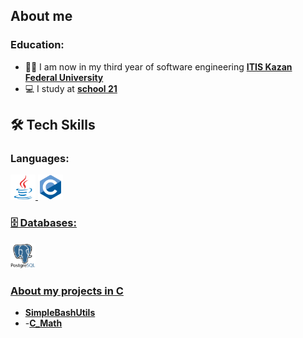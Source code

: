 ## About me
### Education:
- 👨‍🎓 I am now in my third year of software engineering **<a href='https://kpfu.ru/itis' target="_blank">ITIS Kazan Federal University </a>** 
- 💻 I study at **<a href="https://21-school.ru/">school 21</a>**

## 🛠 Tech Skills
### Languages:
<a href="https://www.java.com" target="_blank" rel="noreferrer"> <img src="https://raw.githubusercontent.com/devicons/devicon/master/icons/java/java-original.svg" alt="java" width="40" height="40"/> </a> <a href="https://www.cprogramming.com/" target="_blank" rel="noreferrer"> <img src="https://raw.githubusercontent.com/devicons/devicon/master/icons/c/c-original.svg" alt="c" width="40" height="40"/>

### 🗄️ Databases:
<a href="https://www.postgresql.org" target="_blank" rel="noreferrer"> <img src="https://raw.githubusercontent.com/devicons/devicon/master/icons/postgresql/postgresql-original-wordmark.svg" alt="postgresql" width="40" height="40"/>

### About my projects in C
- **<a href="https://github.com/makarovaira/SimpleBashUtils">SimpleBashUtils</a>**
- -**<a href="https://github.com/makarovaira/C_Math">C_Math</a>** 
